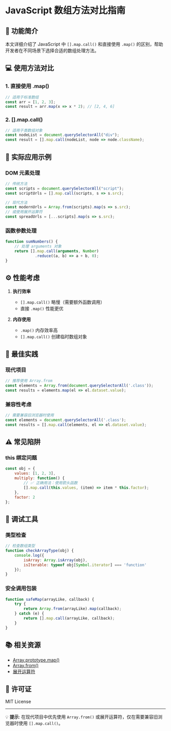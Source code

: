 # JavaScript 数组方法对比指南

## 🎯 功能简介

本文详细介绍了 JavaScript 中 `[].map.call()` 和直接使用 `.map()` 的区别，帮助开发者在不同场景下选择合适的数组处理方法。

## 💻 使用方法对比

### 1. 直接使用 .map()
```javascript
// 适用于标准数组
const arr = [1, 2, 3];
const result = arr.map(x => x * 2); // [2, 4, 6]
```

### 2. [].map.call()
```javascript
// 适用于类数组对象
const nodeList = document.querySelectorAll("div");
const result = [].map.call(nodeList, node => node.className);
```

## 📝 实际应用示例

### DOM 元素处理
```javascript
// 传统方法
const scripts = document.querySelectorAll("script");
const scriptUrls = [].map.call(scripts, s => s.src);

// 现代方法
const modernUrls = Array.from(scripts).map(s => s.src);
// 或使用展开运算符
const spreadUrls = [...scripts].map(s => s.src);
```

### 函数参数处理
```javascript
function sumNumbers() {
    // 处理 arguments 对象
    return [].map.call(arguments, Number)
             .reduce((a, b) => a + b, 0);
}
```

## ⚙️ 性能考虑

1. **执行效率**
   - `[].map.call()` 略慢（需要额外函数调用）
   - 直接 `.map()` 性能更优

2. **内存使用**
   - `.map()` 内存效率高
   - `[].map.call()` 创建临时数组对象

## 🚀 最佳实践

### 现代项目
```javascript
// 推荐使用 Array.from
const elements = Array.from(document.querySelectorAll('.class'));
const results = elements.map(el => el.dataset.value);
```

### 兼容性考虑
```javascript
// 需要兼容旧浏览器时使用
const elements = document.querySelectorAll('.class');
const results = [].map.call(elements, el => el.dataset.value);
```

## ⚠️ 常见陷阱

### this 绑定问题
```javascript
const obj = {
    values: [1, 2, 3],
    multiply: function() {
        // ✅ 正确用法：使用箭头函数
        [].map.call(this.values, (item) => item * this.factor);
    },
    factor: 2
};
```

## 🔧 调试工具

### 类型检查
```javascript
// 检查数组类型
function checkArrayType(obj) {
    console.log({
        isArray: Array.isArray(obj),
        isIterable: typeof obj[Symbol.iterator] === 'function'
    });
}
```

### 安全调用包装
```javascript
function safeMap(arrayLike, callback) {
    try {
        return Array.from(arrayLike).map(callback);
    } catch (e) {
        return [].map.call(arrayLike, callback);
    }
}
```

## 📚 相关资源

- [Array.prototype.map()](https://developer.mozilla.org/zh-CN/docs/Web/JavaScript/Reference/Global_Objects/Array/map)
- [Array.from()](https://developer.mozilla.org/zh-CN/docs/Web/JavaScript/Reference/Global_Objects/Array/from)
- [展开运算符](https://developer.mozilla.org/zh-CN/docs/Web/JavaScript/Reference/Operators/Spread_syntax)

## 📄 许可证

MIT License

---

💡 **提示**: 在现代项目中优先使用 `Array.from()` 或展开运算符，仅在需要兼容旧浏览器时使用 `[].map.call()`。
